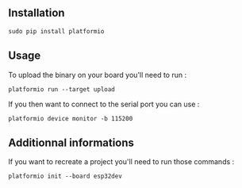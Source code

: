 ## Installation

```
sudo pip install platformio
```

## Usage

To upload the binary on your board you'll need to run :
```
platformio run --target upload
```
If you then want to connect to the serial port you can use :
```
platformio device monitor -b 115200
```

## Additionnal informations

If you want to recreate a project you'll need to run those commands :
```
platformio init --board esp32dev
```
